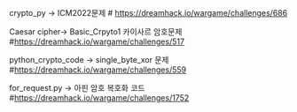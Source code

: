 crypto_py -> ICM2022문제  # https://dreamhack.io/wargame/challenges/686


Caesar cipher-> Basic_Crpyto1 카이사르 암호문제 #https://dreamhack.io/wargame/challenges/517

python_crypto_code -> single_byte_xor 문제 #https://dreamhack.io/wargame/challenges/559

for_request.py -> 아핀 암호 복호화 코드 #https://dreamhack.io/wargame/challenges/1752
